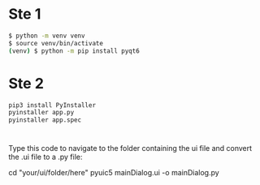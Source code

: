 # Ste 1

```sh
$ python -m venv venv
$ source venv/bin/activate
(venv) $ python -m pip install pyqt6
```

# Ste 2

```sh
pip3 install PyInstaller
pyinstaller app.py
pyinstaller app.spec
```

# 

Type this code to navigate to the folder containing the ui file and convert the .ui file to a .py file:

cd "your/ui/folder/here"
pyuic5 mainDialog.ui -o mainDialog.py
